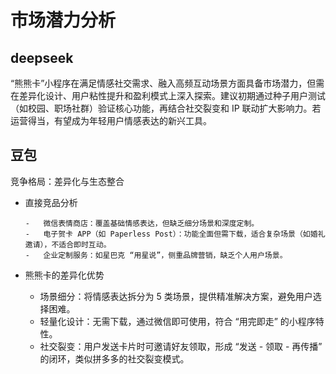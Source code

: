 # 市场潜力分析

## deepseek

“熊熊卡”小程序在满足情感社交需求、融入高频互动场景方面具备市场潜力，但需在差异化设计、用户粘性提升和盈利模式上深入探索。建议初期通过种子用户测试（如校园、职场社群）验证核心功能，再结合社交裂变和 IP 联动扩大影响力。若运营得当，有望成为年轻用户情感表达的新兴工具。

## 豆包

竞争格局：差异化与生态整合

-   直接竞品分析

        -   微信表情商店：覆盖基础情感表达，但缺乏细分场景和深度定制。
        -   电子贺卡 APP（如 Paperless Post）：功能全面但需下载，适合复杂场景（如婚礼邀请），不适合即时互动。
        -   企业定制服务：如星巴克 “用星说”，侧重品牌营销，缺乏个人用户场景。

-   熊熊卡的差异化优势
    -   场景细分：将情感表达拆分为 5 类场景，提供精准解决方案，避免用户选择困难。
    -   轻量化设计：无需下载，通过微信即可使用，符合 “用完即走” 的小程序特性。
    -   社交裂变：用户发送卡片时可邀请好友领取，形成 “发送 - 领取 - 再传播” 的闭环，类似拼多多的社交裂变模式。
